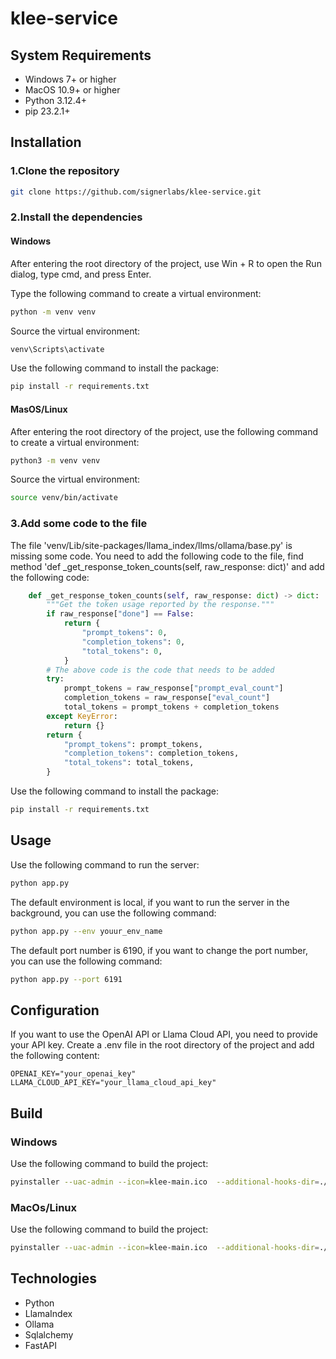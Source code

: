 # klee-service

## System Requirements
- Windows 7+ or higher
- MacOS 10.9+ or higher
- Python 3.12.4+
- pip 23.2.1+

## Installation

### 1.Clone the repository

```bash
git clone https://github.com/signerlabs/klee-service.git
```
### 2.Install the dependencies

#### Windows

After entering the root directory of the project, use Win + R to open the Run dialog, type cmd, and press Enter.

Type the following command to create a virtual environment:
```bash
python -m venv venv
```
Source the virtual environment:
```bash
venv\Scripts\activate
```

Use the following command to install the package:
```bash
pip install -r requirements.txt
```

#### MasOS/Linux

After entering the root directory of the project, use the following command to create a virtual environment:
```bash
python3 -m venv venv
```
Source the virtual environment:
```bash
source venv/bin/activate
```

### 3.Add some code to the file
The file 'venv/Lib/site-packages/llama_index/llms/ollama/base.py' is missing some code.
You need to add the following code to the file, find method 'def _get_response_token_counts(self, raw_response: dict)' and add the following code:
```python
    def _get_response_token_counts(self, raw_response: dict) -> dict:
        """Get the token usage reported by the response."""
        if raw_response["done"] == False:
            return {
                "prompt_tokens": 0,
                "completion_tokens": 0,
                "total_tokens": 0,
            }
        # The above code is the code that needs to be added
        try:
            prompt_tokens = raw_response["prompt_eval_count"]
            completion_tokens = raw_response["eval_count"]
            total_tokens = prompt_tokens + completion_tokens
        except KeyError:
            return {}
        return {
            "prompt_tokens": prompt_tokens,
            "completion_tokens": completion_tokens,
            "total_tokens": total_tokens,
        }
```


Use the following command to install the package:
```bash
pip install -r requirements.txt
```

## Usage

Use the following command to run the server:
```bash
python app.py
```

The default environment is local, if you want to run the server in the background, you can use the following command:
```bash
python app.py --env youur_env_name
```

The default port number is 6190, if you want to change the port number, you can use the following command:
```bash
python app.py --port 6191
```

## Configuration

If you want to use the OpenAI API or Llama Cloud API, you need to provide your API key. 
Create a .env file in the root directory of the project and add the following content:

```env
OPENAI_KEY="your_openai_key"
LLAMA_CLOUD_API_KEY="your_llama_cloud_api_key"
```

## Build
### Windows
Use the following command to build the project:
```bash
pyinstaller --uac-admin --icon=klee-main.ico  --additional-hooks-dir=./hooks --add-data "./venv/Lib/site-packages/llama_index/core/agent/react/templates/system_header_template.md;./llama_index/core/agent/react/templates" --hidden-import=pydantic.deprecated.decorator --hidden-import=tiktoken_ext.openai_public --hidden-import=tiktoken_ext  -D main.py --clean    
```

### MacOs/Linux
Use the following command to build the project:
```bash 
pyinstaller --uac-admin --icon=klee-main.ico  --additional-hooks-dir=./hooks --add-data "./venv/Lib/site-packages/llama_index/core/agent/react/templates/system_header_template.md:./llama_index/core/agent/react/templates" --hidden-import=pydantic.deprecated.decorator --hidden-import=tiktoken_ext.openai_public --hidden-import=tiktoken_ext  -D main.py --clean    
```

## Technologies
- Python
- LlamaIndex
- Ollama
- Sqlalchemy
- FastAPI

